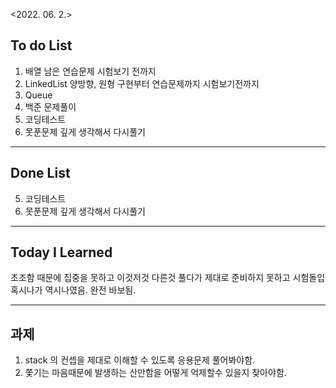 <2022. 06. 2.>

## To do List 

1. 배열 남은 연습문제 시험보기 전까지
2. LinkedList 양방향, 원형 구현부터 연습문제까지 시험보기전까지
3. Queue
4. 백준 문제풀이
5. 코딩테스트
6. 못푼문제 깊게 생각해서 다시풀기

 

-------

## Done List

5. 코딩테스트
6. 못푼문제 깊게 생각해서 다시풀기


-------
## Today I Learned

초조함 때문에 집중을 못하고 이것저것 다른것 풀다가 제대로 준비하지 못하고 시험돌입
혹시나가 역시나였음. 완전 바보됨.

-------
## 과제 
1. stack 의 컨셉을 제대로 이해할 수 있도록 응용문제 풀어봐야함.
2. 쫓기는 마음때문에 발생하는 산만함을 어떻게 억제할수 있을지 찾아야함.



